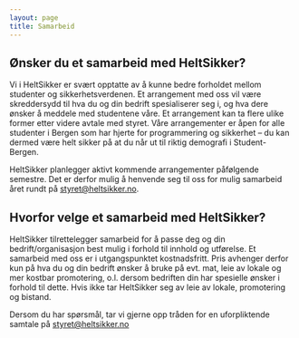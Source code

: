 ```yaml
---
layout: page
title: Samarbeid
---
```

## Ønsker du et samarbeid med HeltSikker?

Vi i HeltSikker er svært opptatte av å kunne bedre forholdet mellom studenter og sikkerhetsverdenen. Et arrangement med oss vil være skreddersydd til hva du og din bedrift spesialiserer seg i, og hva dere ønsker å meddele med studentene våre. Et arrangement kan ta flere ulike former etter videre avtale med styret. Våre arrangementer er åpen for alle studenter i Bergen som har hjerte for programmering og sikkerhet – du kan dermed være helt sikker på at du når ut til riktig demografi i Student-Bergen.

HeltSikker planlegger aktivt kommende arrangementer påfølgende semestre. Det er derfor mulig å henvende seg til oss for mulig samarbeid året rundt på <styret@heltsikker.no>. 
 
## Hvorfor velge et samarbeid med HeltSikker?

HeltSikker tilrettelegger samarbeid for å passe deg og din bedrift/organisasjon best mulig i forhold til innhold og utførelse. Et samarbeid med oss er i utgangspunktet kostnadsfritt. Pris avhenger derfor kun på hva du og din bedrift ønsker å bruke på evt. mat, leie av lokale og mer kostbar promotering, o.l. dersom bedriften din har spesielle ønsker i forhold til dette. Hvis ikke tar HeltSikker seg av leie av lokale, promotering og bistand.
 
Dersom du har spørsmål, tar vi gjerne opp tråden for en uforpliktende samtale på styret@heltsikker.no
